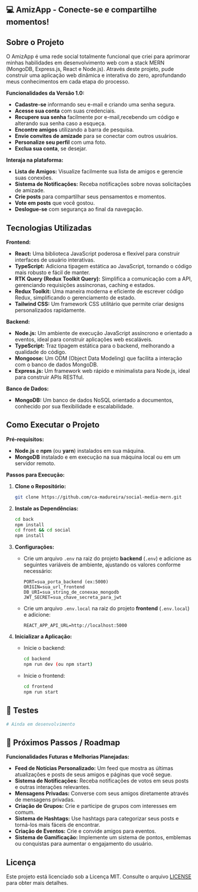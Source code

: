 ## 💻 AmizApp - Conecte-se e compartilhe momentos!

##  Sobre o Projeto

O AmizApp é uma rede social totalmente funcional que criei para aprimorar minhas habilidades em desenvolvimento web com a stack MERN (MongoDB, Express.js, React e Node.js). Através deste projeto, pude construir uma aplicação web dinâmica e interativa do zero, aprofundando meus conhecimentos em cada etapa do processo.

**Funcionalidades da Versão 1.0:**

* **Cadastre-se** informando seu e-mail e criando uma senha segura.
* **Acesse sua conta** com suas credenciais.
* **Recupere sua senha** facilmente por e-mail,recebendo um código e alterando sua senha caso a esqueça.
* **Encontre amigos** utilizando a barra de pesquisa.
* **Envie convites de amizade** para se conectar com outros usuários.
* **Personalize seu perfil**  com uma foto.
* **Exclua sua conta**, se desejar.

**Interaja na plataforma:**

* **Lista de Amigos:**  Visualize facilmente sua lista de amigos e gerencie suas conexões.
* **Sistema de Notificações:**  Receba notificações sobre novas solicitações de amizade.
* **Crie posts** para compartilhar seus pensamentos e momentos.
* **Vote em posts** que você gostou.
* **Deslogue-se** com segurança ao final da navegação.



##  Tecnologias Utilizadas

**Frontend:**

- **React:**  Uma biblioteca JavaScript poderosa e flexível para construir interfaces de usuário interativas.
- **TypeScript:**  Adiciona tipagem estática ao JavaScript, tornando o código mais robusto e fácil de manter.
- **RTK Query (Redux Toolkit Query):**  Simplifica a comunicação com a API, gerenciando requisições assíncronas, caching e estados.
- **Redux Toolkit:**  Uma maneira moderna e eficiente de escrever código Redux, simplificando o gerenciamento de estado.
- **Tailwind CSS:**  Um framework CSS utilitário que permite criar designs personalizados rapidamente.

**Backend:**

- **Node.js:**  Um ambiente de execução JavaScript assíncrono e orientado a eventos, ideal para construir aplicações web escaláveis.
- **TypeScript:**  Traz tipagem estática para o backend, melhorando a qualidade do código.
- **Mongoose:**  Um ODM (Object Data Modeling) que facilita a interação com o banco de dados MongoDB.
- **Express.js:**  Um framework web rápido e minimalista para Node.js, ideal para construir APIs RESTful.

**Banco de Dados:**

- **MongoDB:**  Um banco de dados NoSQL orientado a documentos, conhecido por sua flexibilidade e escalabilidade.

## Como Executar o Projeto

**Pré-requisitos:**

- **Node.js** e **npm** (ou **yarn**) instalados em sua máquina.
- **MongoDB** instalado e em execução na sua máquina local ou em um servidor remoto.

**Passos para Execução:**

1. **Clone o Repositório:**
   ```bash
   git clone https://github.com/ca-madureira/social-media-mern.git
   ```

2. **Instale as Dependências:**
   ```bash
   cd back
   npm install
   cd front && cd social
   npm install
   ```

3. **Configurações:**
   - Crie um arquivo `.env` na raiz do projeto **backend** (`.env`)  e adicione as seguintes variáveis de ambiente, ajustando os valores conforme necessário:
     ```
     PORT=sua_porta_backend (ex:5000)
     ORIGIN=sua_url_frontend
     DB_URI=sua_string_de_conexao_mongodb
     JWT_SECRET=sua_chave_secreta_para_jwt
     
     ```
   - Crie um arquivo `.env.local` na raiz do projeto **frontend** (`.env.local`) e adicione:
     ```
     REACT_APP_API_URL=http://localhost:5000
     ```

4. **Inicializar a Aplicação:**
   - Inicie o backend:
     ```bash
     cd backend
     npm run dev (ou npm start)
     ```
   - Inicie o frontend:
     ```bash
     cd frontend
     npm run start
     ```

##  🧪 Testes

```bash
# Ainda em desenvolvimento
```

##  🚀 Próximos Passos / Roadmap

**Funcionalidades Futuras e Melhorias Planejadas:**


- **Feed de Notícias Personalizado:**  Um feed que mostra as últimas atualizações e posts de seus amigos e páginas que você segue.
- **Sistema de Notificações:**  Receba notificações de votos em seus posts e outras interações relevantes.
- **Mensagens Privadas:**  Converse com seus amigos diretamente através de mensagens privadas.
- **Criação de Grupos:**  Crie e participe de grupos com interesses em comum.
- **Sistema de Hashtags:**  Use hashtags para categorizar seus posts e torná-los mais fáceis de encontrar.
- **Criação de Eventos:**  Crie e convide amigos para eventos.
- **Sistema de Gamificação:**  Implemente um sistema de pontos, emblemas ou conquistas para aumentar o engajamento do usuário.

##  Licença

Este projeto está licenciado sob a Licença MIT. Consulte o arquivo [LICENSE](LICENSE) para obter mais detalhes.

